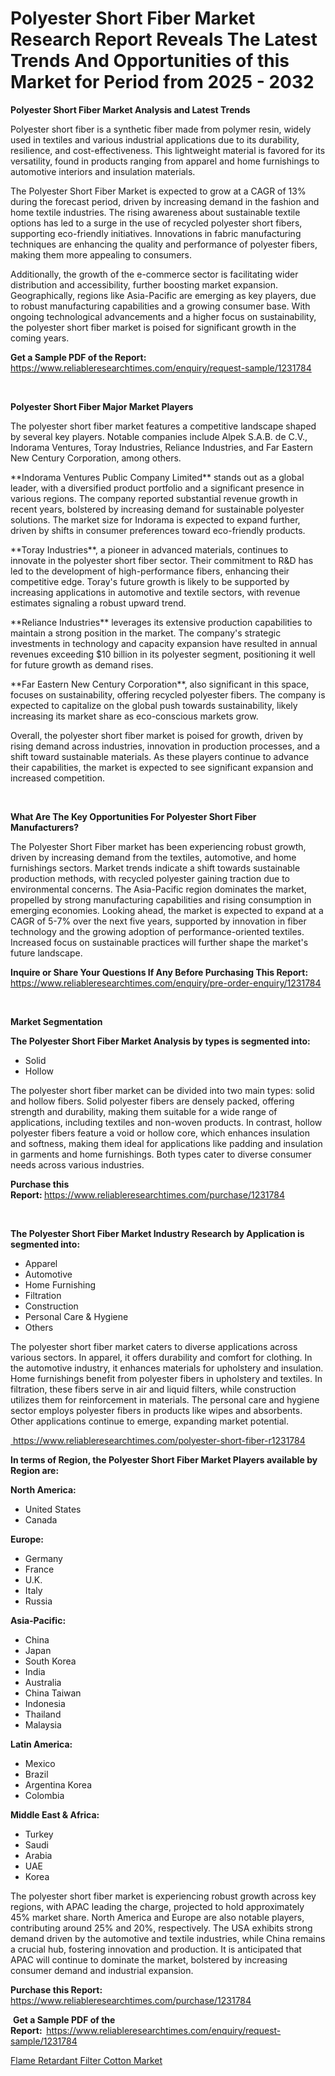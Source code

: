 <p><h1>Polyester Short Fiber Market Research Report Reveals The Latest Trends And Opportunities of this Market for Period from 2025 - 2032</h1></p><p><strong>Polyester Short Fiber Market Analysis and Latest Trends</strong></p>
<p><p>Polyester short fiber is a synthetic fiber made from polymer resin, widely used in textiles and various industrial applications due to its durability, resilience, and cost-effectiveness. This lightweight material is favored for its versatility, found in products ranging from apparel and home furnishings to automotive interiors and insulation materials.</p><p>The Polyester Short Fiber Market is expected to grow at a CAGR of 13% during the forecast period, driven by increasing demand in the fashion and home textile industries. The rising awareness about sustainable textile options has led to a surge in the use of recycled polyester short fibers, supporting eco-friendly initiatives. Innovations in fabric manufacturing techniques are enhancing the quality and performance of polyester fibers, making them more appealing to consumers.</p><p>Additionally, the growth of the e-commerce sector is facilitating wider distribution and accessibility, further boosting market expansion. Geographically, regions like Asia-Pacific are emerging as key players, due to robust manufacturing capabilities and a growing consumer base. With ongoing technological advancements and a higher focus on sustainability, the polyester short fiber market is poised for significant growth in the coming years.</p></p>
<p><strong>Get a Sample PDF of the Report:&nbsp;</strong> <a href="https://www.reliableresearchtimes.com/enquiry/request-sample/1231784?utm_campaign=2240&utm_medium=2&utm_source=Github&utm_content=ia&utm_term=15022025&utm_id=polyester-short-fiber">https://www.reliableresearchtimes.com/enquiry/request-sample/1231784</a></p>
<p>&nbsp;</p>
<p><strong>Polyester Short Fiber Major Market Players</strong></p>
<p><p>The polyester short fiber market features a competitive landscape shaped by several key players. Notable companies include Alpek S.A.B. de C.V., Indorama Ventures, Toray Industries, Reliance Industries, and Far Eastern New Century Corporation, among others.</p><p>**Indorama Ventures Public Company Limited** stands out as a global leader, with a diversified product portfolio and a significant presence in various regions. The company reported substantial revenue growth in recent years, bolstered by increasing demand for sustainable polyester solutions. The market size for Indorama is expected to expand further, driven by shifts in consumer preferences toward eco-friendly products.</p><p>**Toray Industries**, a pioneer in advanced materials, continues to innovate in the polyester short fiber sector. Their commitment to R&D has led to the development of high-performance fibers, enhancing their competitive edge. Toray's future growth is likely to be supported by increasing applications in automotive and textile sectors, with revenue estimates signaling a robust upward trend.</p><p>**Reliance Industries** leverages its extensive production capabilities to maintain a strong position in the market. The company's strategic investments in technology and capacity expansion have resulted in annual revenues exceeding $10 billion in its polyester segment, positioning it well for future growth as demand rises.</p><p>**Far Eastern New Century Corporation**, also significant in this space, focuses on sustainability, offering recycled polyester fibers. The company is expected to capitalize on the global push towards sustainability, likely increasing its market share as eco-conscious markets grow.</p><p>Overall, the polyester short fiber market is poised for growth, driven by rising demand across industries, innovation in production processes, and a shift toward sustainable materials. As these players continue to advance their capabilities, the market is expected to see significant expansion and increased competition.</p></p>
<p>&nbsp;</p>
<p><strong>What Are The Key Opportunities For Polyester Short Fiber Manufacturers?</strong></p>
<p><p>The Polyester Short Fiber market has been experiencing robust growth, driven by increasing demand from the textiles, automotive, and home furnishings sectors. Market trends indicate a shift towards sustainable production methods, with recycled polyester gaining traction due to environmental concerns. The Asia-Pacific region dominates the market, propelled by strong manufacturing capabilities and rising consumption in emerging economies. Looking ahead, the market is expected to expand at a CAGR of 5-7% over the next five years, supported by innovation in fiber technology and the growing adoption of performance-oriented textiles. Increased focus on sustainable practices will further shape the market's future landscape.</p></p>
<p><strong>Inquire or Share Your Questions If Any Before Purchasing This Report:</strong> <a href="https://www.reliableresearchtimes.com/enquiry/pre-order-enquiry/1231784?utm_campaign=2240&utm_medium=2&utm_source=Github&utm_content=ia&utm_term=15022025&utm_id=polyester-short-fiber">https://www.reliableresearchtimes.com/enquiry/pre-order-enquiry/1231784</a></p>
<p>&nbsp;</p>
<p><strong>Market Segmentation</strong></p>
<p><strong>The Polyester Short Fiber Market Analysis by types is segmented into:</strong></p>
<p><ul><li>Solid</li><li>Hollow</li></ul></p>
<p><p>The polyester short fiber market can be divided into two main types: solid and hollow fibers. Solid polyester fibers are densely packed, offering strength and durability, making them suitable for a wide range of applications, including textiles and non-woven products. In contrast, hollow polyester fibers feature a void or hollow core, which enhances insulation and softness, making them ideal for applications like padding and insulation in garments and home furnishings. Both types cater to diverse consumer needs across various industries.</p></p>
<p><strong>Purchase this Report:&nbsp;</strong><a href="https://www.reliableresearchtimes.com/purchase/1231784?utm_campaign=2240&utm_medium=2&utm_source=Github&utm_content=ia&utm_term=15022025&utm_id=polyester-short-fiber">https://www.reliableresearchtimes.com/purchase/1231784</a></p>
<p>&nbsp;</p>
<p><strong>The Polyester Short Fiber Market Industry Research by Application is segmented into:</strong></p>
<p><ul><li>Apparel</li><li>Automotive</li><li>Home Furnishing</li><li>Filtration</li><li>Construction</li><li>Personal Care & Hygiene</li><li>Others</li></ul></p>
<p><p>The polyester short fiber market caters to diverse applications across various sectors. In apparel, it offers durability and comfort for clothing. In the automotive industry, it enhances materials for upholstery and insulation. Home furnishings benefit from polyester fibers in upholstery and textiles. In filtration, these fibers serve in air and liquid filters, while construction utilizes them for reinforcement in materials. The personal care and hygiene sector employs polyester fibers in products like wipes and absorbents. Other applications continue to emerge, expanding market potential.</p></p>
<p><a href="https://www.reliableresearchtimes.com/polyester-short-fiber-r1231784?utm_campaign=2240&utm_medium=2&utm_source=Github&utm_content=ia&utm_term=15022025&utm_id=polyester-short-fiber">&nbsp;https://www.reliableresearchtimes.com/polyester-short-fiber-r1231784</a></p>
<p><strong>In terms of Region, the Polyester Short Fiber Market Players available by Region are:</strong></p>
<p>
    <p> <strong> North America: </strong>
        <ul>
            <li>United States</li>
            <li>Canada</li>
        </ul>
        </p> 
    <p> <strong> Europe: </strong>
        <ul>
            <li>Germany</li>
            <li>France</li>
            <li>U.K.</li>
            <li>Italy</li>
            <li>Russia</li>
        </ul>
        </p> 
    <p> <strong> Asia-Pacific: </strong>
        <ul>
            <li>China</li>
            <li>Japan</li>
            <li>South Korea</li>
            <li>India</li>
            <li>Australia</li>
            <li>China Taiwan</li>
            <li>Indonesia</li>
            <li>Thailand</li>
            <li>Malaysia</li>
        </ul>
        </p> 
    <p> <strong> Latin America: </strong>
        <ul>
            <li>Mexico</li>
            <li>Brazil</li>
            <li>Argentina Korea</li>
            <li>Colombia</li>
        </ul>
        </p> 
    <p> <strong> Middle East & Africa: </strong>
        <ul>
            <li>Turkey</li>
            <li>Saudi</li>
            <li>Arabia</li>
            <li>UAE</li>
            <li>Korea</li>
        </ul>
    </p>
    </p>
<p><p>The polyester short fiber market is experiencing robust growth across key regions, with APAC leading the charge, projected to hold approximately 45% market share. North America and Europe are also notable players, contributing around 25% and 20%, respectively. The USA exhibits strong demand driven by the automotive and textile industries, while China remains a crucial hub, fostering innovation and production. It is anticipated that APAC will continue to dominate the market, bolstered by increasing consumer demand and industrial expansion.</p></p>
<p><strong>Purchase this Report: </strong><a href="https://www.reliableresearchtimes.com/purchase/1231784?utm_campaign=2240&utm_medium=2&utm_source=Github&utm_content=ia&utm_term=15022025&utm_id=polyester-short-fiber">https://www.reliableresearchtimes.com/purchase/1231784</a></p>
<p>&nbsp;<strong>Get a Sample PDF of the Report:&nbsp;&nbsp;</strong><a href="https://www.reliableresearchtimes.com/enquiry/request-sample/1231784?utm_campaign=2240&utm_medium=2&utm_source=Github&utm_content=ia&utm_term=15022025&utm_id=polyester-short-fiber">https://www.reliableresearchtimes.com/enquiry/request-sample/1231784</a></p>
<p><strong></strong></p>
<p><p><a href="https://github.com/stillsfloria19981/Market-Research-Report-List-1/blob/main/flame-retardant-filter-cotton-market.md?utm_campaign=2240&utm_medium=2&utm_source=Github&utm_content=ia&utm_term=15022025&utm_id=polyester-short-fiber">Flame Retardant Filter Cotton Market</a></p></p>
